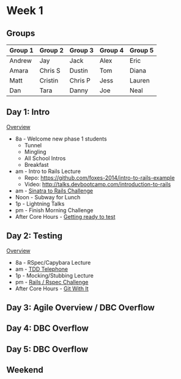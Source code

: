 # Week 1

## Groups

| Group 1 | Group 2 | Group 3 | Group 4 | Group 5 |
| ------- | ------- | ------- | ------- | ------- |
| Andrew  | Jay     | Jack    | Alex    | Eric    |
| Amara   | Chris S | Dustin  | Tom     | Diana   |
| Matt    | Cristin | Chris P | Jess    | Lauren  |
| Dan     | Tara    | Danny   | Joe     | Neal    |

## Day 1: Intro

[Overview](./day_1/overview.md)

- 8a - Welcome new phase 1 students
  - Tunnel
  - Mingling
  - All School Intros
  - Breakfast
- am - Intro to Rails Lecture
    - Repo: https://github.com/foxes-2014/intro-to-rails-example
    - Video: http://talks.devbootcamp.com/introduction-to-rails
- am - [Sinatra to Rails Challenge](./day_1/sinatra_to_rails_challenge.md)
- Noon - Subway for Lunch
- 1p - Lightning Talks
- pm - Finish Morning Challenge
- After Core Hours - [Getting ready to test](./day_1/after_hours.md)

## Day 2: Testing

[Overview](./day_2/overview.md)

- 8a - RSpec/Capybara Lecture
- am - [TDD Telephone](./day_2/tdd_telephone.md)
- 1p - Mocking/Stubbing Lecture
- pm - [Rails / Rspec Challenge](#)
- After Core Hours - [Git With It](./day_2/git_with_it.md)

## Day 3: Agile Overview / DBC Overflow

## Day 4:  DBC Overflow

## Day 5: DBC Overflow

## Weekend
